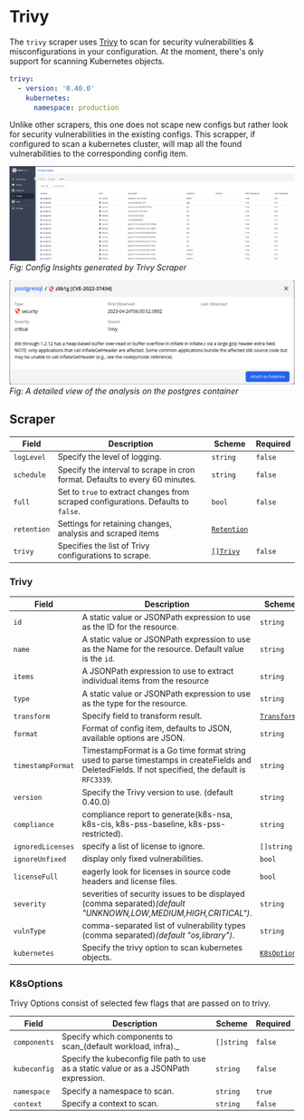 # Trivy

The `trivy` scraper uses [Trivy](https://trivy.dev/) to scan for security vulnerabilities & misconfigurations in your configuration. At the moment, there's only support for scanning Kubernetes objects.

```yaml
trivy:
  - version: '0.40.0'
    kubernetes:
      namespace: production
```

Unlike other scrapers, this one does not scape new configs but rather look for security vulnerabilities in the existing configs. This scrapper, if configured to scan a kubernetes cluster, will map all the found vulnerabilities to the corresponding config item.

![Config Insights generated by Trivy Scraper](../../images/config-insights-trivy.png)
_Fig: Config Insights generated by Trivy Scraper_

![Config Insights generated by Trivy Scraper](../../images/config-insight-trivy-postgres.png)
_Fig: A detailed view of the analysis on the postgres container_

## Scraper

| Field       | Description                                                                        | Scheme                    | Required |
| ----------- | ---------------------------------------------------------------------------------- | ------------------------- | -------- |
| `logLevel`  | Specify the level of logging.                                                      | `string`                  | `false`  |
| `schedule`  | Specify the interval to scrape in cron format. Defaults to every 60 minutes.       | `string`                  | `false`  |
| `full`      | Set to `true` to extract changes from scraped configurations. Defaults to `false`. | `bool`                    | `false`  |
| `retention` | Settings for retaining changes, analysis and scraped items                         | [`Retention`](/config-db/concepts/retention) |          |
| `trivy`       | Specifies the list of Trivy configurations to scrape.                                | [`[]Trivy`](#trivy-1)         | `false`  |


### Trivy

| Field             | Description                                                                                                                                        | Scheme                                  | Required |
| ----------------- | -------------------------------------------------------------------------------------------------------------------------------------------------- | --------------------------------------- | -------- |
| `id`              | A static value or JSONPath expression to use as the ID for the resource.                                                                           | `string`                                | `true`   |
| `name`            | A static value or JSONPath expression to use as the Name for the resource. Default value is the `id`.                                              | `string`                                | `false`  |
| `items`           | A JSONPath expression to use to extract individual items from the resource                                                                         | `string`                                | `false`  |
| `type`            | A static value or JSONPath expression to use as the type for the resource.                                                                         | `string`                                | `true`   |
| `transform`       | Specify field to transform result.                                                                                                                 | [`Transform`](../concepts/transform.md) | `false`  |
| `format`          | Format of config item, defaults to JSON, available options are JSON.                                                                               | `string`                                | `false`  |
| `timestampFormat` | TimestampFormat is a Go time format string used to parse timestamps in createFields and DeletedFields. If not specified, the default is `RFC3339`. | `string`                                | `false`  |
| `version`         | Specify the Trivy version to use. (default 0.40.0)                                                                                                 | `string`                                | `false`  |
| `compliance`      | compliance report to generate(k8s-nsa, k8s-cis, k8s-pss-baseline, k8s-pss-restricted).                                                        | `string`                                | `false`  |
| `ignoredLicenses` | specify a list of license to ignore.                                                                                                               | `[]string`                              | `false`  |
| `ignoreUnfixed`   | display only fixed vulnerabilities.                                                                                                                | `bool`                                  | `false`  |
| `licenseFull`     | eagerly look for licenses in source code headers and license files.                                                                                | `bool`                                  | `false`  |
| `severity`        | severities of security issues to be displayed (comma separated)_(default "UNKNOWN,LOW,MEDIUM,HIGH,CRITICAL")_.                                | `string`                                | `false`  |
| `vulnType`        | comma-separated list of vulnerability types (comma separated)_(default "os,library")_.                                                        | `string`                                | `false`  |
| `kubernetes`      | Specify the trivy option to scan kubernetes objects.                                                                                               | [`K8sOptions`](#k8soptions)             | `true`   |

### K8sOptions

Trivy Options consist of selected few flags that are passed on to trivy.

| Field        | Description                                                                            | Scheme     | Required |
| ------------ | -------------------------------------------------------------------------------------- | ---------- | -------- |
| `components` | Specify which components to scan_(default workload, infra)._                      | `[]string` | `false`  |
| `kubeconfig` | Specify the kubeconfig file path to use as a static value or as a JSONPath expression. | `string`   | `false`  |
| `namespace`  | Specify a namespace to scan.                                                           | `string`   | `true`   |
| `context`    | Specify a context to scan.                                                             | `string`   | `false`  |

